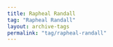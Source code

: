 ```yaml
---
title: Rapheal Randall
tag: "Rapheal Randall"
layout: archive-tags
permalink: "tag/rapheal-randall"
---
```

